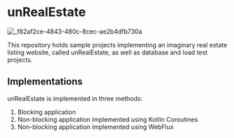 # unRealEstate

![_f82af2ce-4843-480c-8cec-ae2b4dfb730a](https://github.com/Hossein-s/unRealEstate/assets/122265506/734f1687-36c3-4fc5-b015-45bd918ca9f4)

This repository holds sample projects implementing an imaginary real estate listing website, called unRealEstate, as well as database and load test projects.

## Implementations
unRealEstate is implemented in three methods:
1. Blocking application
2. Non-blocking application implemented using Kotlin Coroutines
3. Non-blocking application implemented using WebFlux
